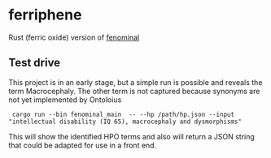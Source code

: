# ferriphene
Rust (ferric oxide) version of [fenominal](https://pubmed.ncbi.nlm.nih.gov/38001031/)




## Test drive

This project is in an early stage, but a simple run is possible and reveals the term Macrocephaly.
The other term is not captured because synonyms are not yet implemented by Ontoloius

```shell
 cargo run --bin fenominal_main  -- --hp /path/hp.json --input "intellectual disability (IQ 65), macrocephaly and dysmorphisms"
```
This will show the identified HPO terms and also will return a JSON string that could be adapted for use in a front end.
